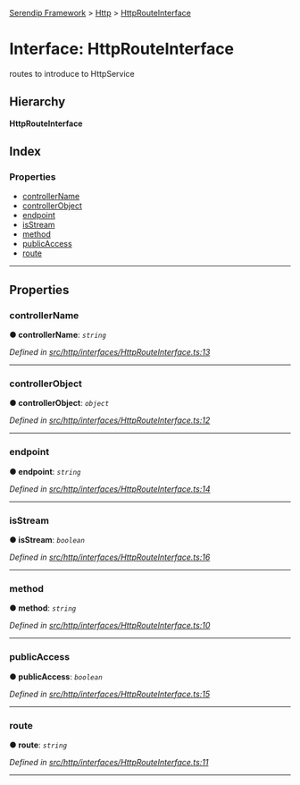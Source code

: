 [Serendip Framework](../README.md) > [Http](../modules/http.md) > [HttpRouteInterface](../interfaces/http.httprouteinterface.md)

# Interface: HttpRouteInterface

routes to introduce to HttpService

## Hierarchy

**HttpRouteInterface**

## Index

### Properties

* [controllerName](http.httprouteinterface.md#controllername)
* [controllerObject](http.httprouteinterface.md#controllerobject)
* [endpoint](http.httprouteinterface.md#endpoint)
* [isStream](http.httprouteinterface.md#isstream)
* [method](http.httprouteinterface.md#method)
* [publicAccess](http.httprouteinterface.md#publicaccess)
* [route](http.httprouteinterface.md#route)

---

## Properties

<a id="controllername"></a>

###  controllerName

**● controllerName**: *`string`*

*Defined in [src/http/interfaces/HttpRouteInterface.ts:13](https://github.com/m-esm/serendip/blob/17b0858/src/http/interfaces/HttpRouteInterface.ts#L13)*

___
<a id="controllerobject"></a>

###  controllerObject

**● controllerObject**: *`object`*

*Defined in [src/http/interfaces/HttpRouteInterface.ts:12](https://github.com/m-esm/serendip/blob/17b0858/src/http/interfaces/HttpRouteInterface.ts#L12)*

___
<a id="endpoint"></a>

###  endpoint

**● endpoint**: *`string`*

*Defined in [src/http/interfaces/HttpRouteInterface.ts:14](https://github.com/m-esm/serendip/blob/17b0858/src/http/interfaces/HttpRouteInterface.ts#L14)*

___
<a id="isstream"></a>

###  isStream

**● isStream**: *`boolean`*

*Defined in [src/http/interfaces/HttpRouteInterface.ts:16](https://github.com/m-esm/serendip/blob/17b0858/src/http/interfaces/HttpRouteInterface.ts#L16)*

___
<a id="method"></a>

###  method

**● method**: *`string`*

*Defined in [src/http/interfaces/HttpRouteInterface.ts:10](https://github.com/m-esm/serendip/blob/17b0858/src/http/interfaces/HttpRouteInterface.ts#L10)*

___
<a id="publicaccess"></a>

###  publicAccess

**● publicAccess**: *`boolean`*

*Defined in [src/http/interfaces/HttpRouteInterface.ts:15](https://github.com/m-esm/serendip/blob/17b0858/src/http/interfaces/HttpRouteInterface.ts#L15)*

___
<a id="route"></a>

###  route

**● route**: *`string`*

*Defined in [src/http/interfaces/HttpRouteInterface.ts:11](https://github.com/m-esm/serendip/blob/17b0858/src/http/interfaces/HttpRouteInterface.ts#L11)*

___

